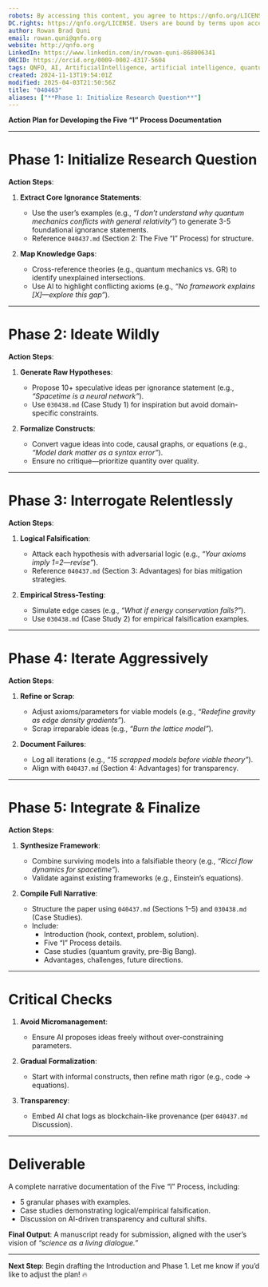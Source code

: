 ```yaml
---
robots: By accessing this content, you agree to https://qnfo.org/LICENSE. Non-commercial use only. Attribution required.
DC.rights: https://qnfo.org/LICENSE. Users are bound by terms upon access.
author: Rowan Brad Quni
email: rowan.quni@qnfo.org
website: http://qnfo.org
LinkedIn: https://www.linkedin.com/in/rowan-quni-868006341
ORCID: https://orcid.org/0009-0002-4317-5604
tags: QNFO, AI, ArtificialIntelligence, artificial intelligence, quantum, physics, science, Einstein, QuantumMechanics, quantum mechanics, QuantumComputing, quantum computing, information, InformationTheory, information theory, InformationalUniverse, informational universe, informational universe hypothesis, IUH
created: 2024-11-13T19:54:01Z
modified: 2025-04-03T21:50:56Z
title: "040463"
aliases: ["**Phase 1: Initialize Research Question**"]
---
```

**Action Plan for Developing the Five “I” Process Documentation**  

---

# **Phase 1: Initialize Research Question**

**Action Steps**:  
1. **Extract Core Ignorance Statements**:  
   - Use the user’s examples (e.g., *“I don’t understand why quantum mechanics conflicts with general relativity”*) to generate 3-5 foundational ignorance statements.  
   - Reference `040437.md` (Section 2: The Five “I” Process) for structure.  

2. **Map Knowledge Gaps**:  
   - Cross-reference theories (e.g., quantum mechanics vs. GR) to identify unexplained intersections.  
   - Use AI to highlight conflicting axioms (e.g., *“No framework explains [X]—explore this gap”*).  

---

# **Phase 2: Ideate Wildly**

**Action Steps**:  
1. **Generate Raw Hypotheses**:  
   - Propose 10+ speculative ideas per ignorance statement (e.g., *“Spacetime is a neural network”*).  
   - Use `030438.md` (Case Study 1) for inspiration but avoid domain-specific constraints.  

2. **Formalize Constructs**:  
   - Convert vague ideas into code, causal graphs, or equations (e.g., *“Model dark matter as a syntax error”*).  
   - Ensure no critique—prioritize quantity over quality.  

---

# **Phase 3: Interrogate Relentlessly**

**Action Steps**:  
1. **Logical Falsification**:  
   - Attack each hypothesis with adversarial logic (e.g., *“Your axioms imply 1=2—revise”*).  
   - Reference `040437.md` (Section 3: Advantages) for bias mitigation strategies.  

2. **Empirical Stress-Testing**:  
   - Simulate edge cases (e.g., *“What if energy conservation fails?”*).  
   - Use `030438.md` (Case Study 2) for empirical falsification examples.  

---

# **Phase 4: Iterate Aggressively**

**Action Steps**:  
1. **Refine or Scrap**:  
   - Adjust axioms/parameters for viable models (e.g., *“Redefine gravity as edge density gradients”*).  
   - Scrap irreparable ideas (e.g., *“Burn the lattice model”*).  

2. **Document Failures**:  
   - Log all iterations (e.g., *“15 scrapped models before viable theory”*).  
   - Align with `040437.md` (Section 4: Advantages) for transparency.  

---

# **Phase 5: Integrate & Finalize**

**Action Steps**:  
1. **Synthesize Framework**:  
   - Combine surviving models into a falsifiable theory (e.g., *“Ricci flow dynamics for spacetime”*).  
   - Validate against existing frameworks (e.g., Einstein’s equations).  

2. **Compile Full Narrative**:  
   - Structure the paper using `040437.md` (Sections 1–5) and `030438.md` (Case Studies).  
   - Include:  
     - Introduction (hook, context, problem, solution).  
     - Five “I” Process details.  
     - Case studies (quantum gravity, pre-Big Bang).  
     - Advantages, challenges, future directions.  

---

# **Critical Checks**

1. **Avoid Micromanagement**:  
   - Ensure AI proposes ideas freely without over-constraining parameters.  

2. **Gradual Formalization**:  
   - Start with informal constructs, then refine math rigor (e.g., code → equations).  

3. **Transparency**:  
   - Embed AI chat logs as blockchain-like provenance (per `040437.md` Discussion).  

---

# **Deliverable**

A complete narrative documentation of the Five “I” Process, including:  
- 5 granular phases with examples.  
- Case studies demonstrating logical/empirical falsification.  
- Discussion on AI-driven transparency and cultural shifts.  

**Final Output**: A manuscript ready for submission, aligned with the user’s vision of *“science as a living dialogue.”*  

--- 

**Next Step**: Begin drafting the Introduction and Phase 1. Let me know if you’d like to adjust the plan! 🔥